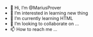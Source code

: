 - 👋 Hi, I’m @MariusProver
- 👀 I’m interested in learning new thing
- 🌱 I’m currently learning HTML
- 💞️ I’m looking to collaborate on ...
- 📫 How to reach me ...

<!---
MariusProver/MariusProver is a ✨ special ✨ repository because its `README.md` (this file) appears on your GitHub profile.
You can click the Preview link to take a look at your changes.
--->
